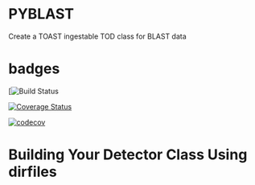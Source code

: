 # PYBLAST
Create a TOAST ingestable TOD class for BLAST data

# badges
[![Build Status](https://travis-ci.com/CIERA-Northwestern/pyblast.svg?branch=master)

[![Coverage Status](https://coveralls.io/repos/github/CIERA-Northwestern/template/badge.svg?branch=master)](https://coveralls.io/github/CIERA-Northwestern/template?branch=master)

[![codecov](https://codecov.io/gh/CIERA-Northwestern/pyblast/branch/master/graph/badge.svg)](https://codecov.io/gh/CIERA-Northwestern/pyblast)

# Building Your Detector Class Using dirfiles
